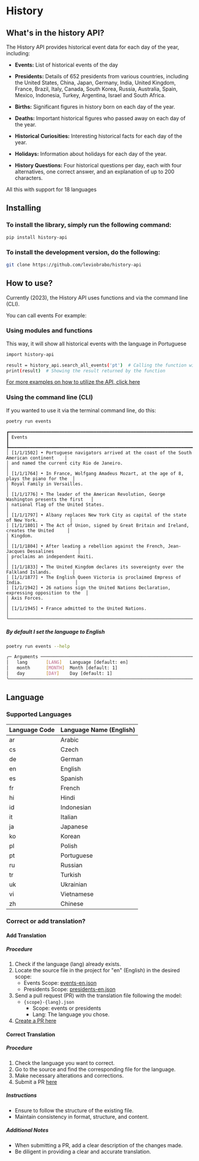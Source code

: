 # History

## What's in the history API?

The History API provides historical event data for each day of the year, including:

-   **Events:** List of historical events of the day
-   **Presidents:** Details of 652 presidents from various countries, including the United States, China, Japan, Germany, India, United Kingdom, France, Brazil, Italy, Canada, South Korea, Russia, Australia, Spain, Mexico, Indonesia, Turkey, Argentina, Israel and South Africa.

-   **Births:** Significant figures in history born on each day of the year.

-   **Deaths:** Important historical figures who passed away on each day of the year.

-   **Historical Curiosities:** Interesting historical facts for each day of the year.

-   **Holidays:** Information about holidays for each day of the year.

-   **History Questions:** Four historical questions per day, each with four alternatives, one correct answer, and an explanation of up to 200 characters.

All this with support for 18 languages

## Installing

### To install the library, simply run the following command:

```bash
pip install history-api
```

### To install the development version, do the following:

```bash
git clone https://github.com/leviobrabo/history-api
```

## How to use?

Currently (2023), the History API uses functions and via the command line (CLI).

You can call events For example:

### Using modules and functions

This way, it will show all historical events with the language in Portuguese

```bash
import history-api

result = history_api.search_all_events('pt')  # Calling the function with a language example
print(result)  # Showing the result returned by the function
```

[For more examples on how to utilize the API, click here](https://seusite.com/Examples)

### Using the command line (CLI)

If you wanted to use it via the terminal command line, do this:

```bash
poetry run events
```

```
┏━━━━━━━━━━━━━━━━━━━━━━━━━━━━━━━━━━━━━━━━━━━━━━━━━━━━━━━━━━━━━━━━━━━━━━━━━━━━━━━━━━━━━━━━━━━━┓
┃ Events                                                                                     ┃
┡━━━━━━━━━━━━━━━━━━━━━━━━━━━━━━━━━━━━━━━━━━━━━━━━━━━━━━━━━━━━━━━━━━━━━━━━━━━━━━━━━━━━━━━━━━━━┩
│ [1/1/1502] • Portuguese navigators arrived at the coast of the South American continent    │
│ and named the current city Rio de Janeiro.                                                 │
│ [1/1/1764] • In France, Wolfgang Amadeus Mozart, at the age of 8, plays the piano for the  │
│ Royal Family in Versailles.                                                                │
│ [1/1/1776] • The leader of the American Revolution, George Washington presents the first   │
│ national flag of the United States.                                                        │
│ [1/1/1797] • Albany replaces New York City as capital of the state of New York.            │
│ [1/1/1801] • The Act of Union, signed by Great Britain and Ireland, creates the United     │
│ Kingdom.                                                                                   │
│ [1/1/1804] • After leading a rebellion against the French, Jean-Jacques Dessalines         │
│ proclaims an independent Haiti.                                                            │
│ [1/1/1833] • The United Kingdom declares its sovereignty over the Falkland Islands.        │
│ [1/1/1877] • The English Queen Victoria is proclaimed Empress of India.                    │
│ [1/1/1942] • 26 nations sign the United Nations Declaration, expressing opposition to the  │
│ Axis Forces.                                                                               │
│ [1/1/1945] • France admitted to the United Nations.                                        │
└────────────────────────────────────────────────────────────────────────────────────────────┘
```

##### By default I set the language to English

```bash
poetry run events --help

╭─ Arguments ────────────────────────────────────────────────────────────────────────────────╮
│   lang       [LANG]   Language [default: en]                                               │
│   month      [MONTH]  Month [default: 1]                                                   │
│   day        [DAY]    Day [default: 1]                                                     │
╰────────────────────────────────────────────────────────────────────────────────────────────╯
```

## Language

### Supported Languages

| Language Code | Language Name (English) |
| ------------- | ----------------------- |
| ar            | Arabic                  |
| cs            | Czech                   |
| de            | German                  |
| en            | English                 |
| es            | Spanish                 |
| fr            | French                  |
| hi            | Hindi                   |
| id            | Indonesian              |
| it            | Italian                 |
| ja            | Japanese                |
| ko            | Korean                  |
| pl            | Polish                  |
| pt            | Portuguese              |
| ru            | Russian                 |
| tr            | Turkish                 |
| uk            | Ukrainian               |
| vi            | Vietnamese              |
| zh            | Chinese                 |

### Correct or add translation?

#### Add Translation

##### Procedure

1. Check if the language (lang) already exists.
2. Locate the source file in the project for "en" (English) in the desired scope:
    - Events Scope: [events-en.json](https://github.com/leviobrabo/history-api/blob/main/history_api/data/events/events-en.json)
    - Presidents Scope: [presidents-en.json](https://github.com/leviobrabo/history-api/blob/main/history_api/data/presidents/presidents-en.json)
3. Send a pull request (PR) with the translation file following the model:
    - `{scope}-{lang}.json`
        - Scope: events or presidents
        - Lang: The language you chose.
4. [Create a PR here](https://github.com/leviobrabo/history-api/pulls)

#### Correct Translation

##### Procedure

1. Check the language you want to correct.
2. Go to the source and find the corresponding file for the language.
3. Make necessary alterations and corrections.
4. Submit a PR [here](https://github.com/leviobrabo/history-api/pulls)

##### Instructions

-   Ensure to follow the structure of the existing file.
-   Maintain consistency in format, structure, and content.

##### Additional Notes

-   When submitting a PR, add a clear description of the changes made.
-   Be diligent in providing a clear and accurate translation.
